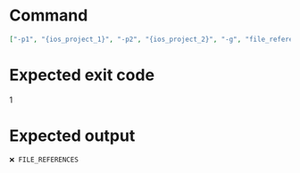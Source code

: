 # Command
```json
["-p1", "{ios_project_1}", "-p2", "{ios_project_2}", "-g", "file_references", "-t", "NewFramework"]
```

# Expected exit code
1

# Expected output
```
❌ FILE_REFERENCES


```
